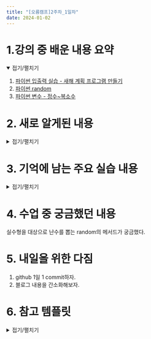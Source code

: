 ```yaml
---
title: "[오름캠프]2주차_1일차"
date: 2024-01-02
---
```


# 1.강의 중 배운 내용 요약

<details open>
<summary>접기/펼치기</summary>
<div markdown="1">  

1. [파이썬 입출력 실습 - 새해 계획 프로그램 만들기](https://colab.research.google.com/drive/198EqUi2n403IkTqFdpYnU5ygsqedu8PF?usp=sharing)
2. [파이썬 random ](https://colab.research.google.com/drive/11yrK7LmZggjHa5aV4x6WoPkAxzQg72jl?usp=sharing)
3. [파이썬 변수 - 정수~복소수](https://colab.research.google.com/drive/1SmooQFzn97HERBAzSAowHWv_9vNJ62fo?usp=sharing)
    
</div>
</details>

# 2. 새로 알게된 내용

<details close>
<summary>접기/펼치기</summary>
<div markdown="1">  

1. 파이썬 random 라이브러리의 choice 함수를 통해 문자열 리스트 또는 문자열에서 
임의의 문자열 원소 또는 문자를 뽑을 수 있다.

2. 변수 할당과 메모리 주소
    
    2.1. 변수들이 바라보는 방향과 변수 할당

    ```python
    x = 20
    y = x
    z = y
    # ----
    x = 30
    print(y, z) 
    ```
    방향 : z->y->x->20
    
    결과 : 이미 y는 20을 바라보는 x를 바라보기 때문에 x가 30을 바라보게 되어도 y는 20이라는 값을 유지. 즉, 변수는 재활용 가능

    2.2. 메모리 주소의 관점
    ```python
    print(id(x))
    print(id(y))
    print(id(z))
    ```
    x는 이미 재할당되어 y,z와는 다른 메모리 주소를 출력함.

    2.3. 메모리 주소의 특징
    - 5~256 까지의 숫자에 대해선 같은 숫자를 할당받은 변수끼리 is 함수로 비교해도 True가 됨 
    - 256 이후 숫자부터는 변수들이 서로 같은 숫자를 할당받았다 해도 is 함수로 비교했을 때 False가 됨.
    - 숫자에 있어서는 메모리 주소를 완전히 신뢰할 수는 없음.

3. 부동소수점에서의 컴퓨터 연산의 한계와 decimal
    ```python
    x_val = 0.1
    y_val = 0.2
    print(x_val + y_val)
    ```
    
        -> 0.30000000000000004
    
    * 문제가 발생하는 이유 : 2진수 연산을 하는 컴퓨터가 10진수를 완전히 처리하지 못함.
    * 해결방법 : decimal 메서드를 사용해서 각 숫자들을 10진수로 변환해서 연산진행
    * decimal 변환 연산의 예

    ```python
    import decimal

    float(decimal.Decimal('.1') + decimal.Decimal('.2'))
    ```

        -> 0.3

</div>
</details>

# 3. 기억에 남는 주요 실습 내용

<details close>
<summary>접기/펼치기</summary>
<div markdown="1">  

1. split 함수로 여러 입력 받기.

    1.1. 단어들을 입력받기

    ```python
    sentence1 = input("~~~___과___~~~: ")
    ```
        -> 입력받을 단어들 사이에 공백을 둠 (입력 예시 : 사이클링 독서)

    1.2. 공백을 구분자(sep)로 이용해서 입력받은 값들을 개별 단어들로 받음.

    ```python
    word1, word2 = sentence1.split()
    ```
    ※ split의 기본 구분자 옵션은 공백임

    1.3. 각 단어들을 출력해서 확인
    ```python
    print(word1)
    print(word2)
    ```
    * split 응용 : 전화번호 숫자 입력 받기. 
        * 전화번호에서는 `-`를 구분자로 쓸 수 있어서 .split(sep="-")을 통해 전화번호에서 번호들을 추출할 수 있다. 
    
2. random 라이브러리의 대표함수 randrange, choice

    2.1. randrange

    * 기본기능 : 정한 범위 내에서 정수형 난수 한 개를 뽑음
    * 함수옵션 : `random.randrange(시작, 끝, 간격)`
    * 상세내용
        * 우선 `import random`으로 random 라이브러리 불러옴 
        * random.randrange(10) -> 0~9 사이 난수 ; 파이썬의 숫자는 0부터 시작
        * random.randrange(3,34) -> 3~33 사이의 난수
        * random.randrange(20, 201, 20) -> 범위 사이 간격을 20만큼 지정. -> 20, 40, 60 ~ 200 
    
    2.2. choice
    
    * 기본기능 : 문자열에서 임의의 한 개 문자를 추출 또는 리스트에서 한 개의 원소를 임의로 추출
    * 함수옵션 : `random.choice(리스트 또는 문자열)`
    * 상세내용
        * 우선 `import random`으로 random 라이브러리 불러옴 
        * 리스트를 변수로 쓸 경우, 리스트 안의 원소는 최소 2개 이상
        * 문자열을 쓴다면, 해당 문자열의 문자가 최소 2개 이상

</div>
</details>

# 4. 수업 중 궁금했던 내용
실수형을 대상으로 난수를 뽑는 random의 메서드가 궁금했다.

# 5. 내일을 위한 다짐
1. github 1일 1 commit하자.
2. 블로그 내용을 간소화해보자. 

# 6. 참고 템플릿

<details close>
<summary>접기/펼치기</summary>
<div markdown="1">
    
    [오늘 강의 요약 정리] - 오늘 어떤 것을 배웠나요?

    [오늘의 발견] - 오늘 배웠던 것 중에 처음 알았던 것은 어떤 것이 있었나요?

    [오늘의 실습] - 실습때 했던 코드를 첨부하는 것을 추천드립니다.

    [오늘의 질문] - 이해가 가지 않았다던가? 추가적으로 궁금한 것을 정리해보세요.

    [오늘의 복습] - 남은 시간 동안 어떻게 복습할 것인지?

    [내일을 위한 다짐] - 개인적인 피드백을 적어보고, 중간에 마음이 꺾이지 않기 위해 나의 다짐을 적어보고, 오늘을 정리해봅시다.

</div>
</details>

